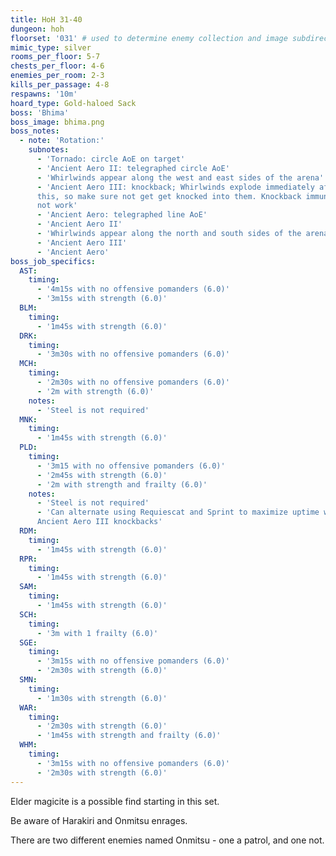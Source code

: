 ```yaml
---
title: HoH 31-40
dungeon: hoh
floorset: '031' # used to determine enemy collection and image subdirectory
mimic_type: silver
rooms_per_floor: 5-7
chests_per_floor: 4-6
enemies_per_room: 2-3
kills_per_passage: 4-8
respawns: '10m'
hoard_type: Gold-haloed Sack
boss: 'Bhima'
boss_image: bhima.png
boss_notes:
  - note: 'Rotation:'
    subnotes:
      - 'Tornado: circle AoE on target'
      - 'Ancient Aero II: telegraphed circle AoE'
      - 'Whirlwinds appear along the west and east sides of the arena'
      - 'Ancient Aero III: knockback; Whirlwinds explode immediately after
      this, so make sure not get get knocked into them. Knockback immunity does
      not work'
      - 'Ancient Aero: telegraphed line AoE'
      - 'Ancient Aero II'
      - 'Whirlwinds appear along the north and south sides of the arena'
      - 'Ancient Aero III'
      - 'Ancient Aero'
boss_job_specifics:
  AST:
    timing:
      - '4m15s with no offensive pomanders (6.0)'
      - '3m15s with strength (6.0)'
  BLM:
    timing:
      - '1m45s with strength (6.0)'
  DRK:
    timing:
      - '3m30s with no offensive pomanders (6.0)'
  MCH:
    timing:
      - '2m30s with no offensive pomanders (6.0)'
      - '2m with strength (6.0)'
    notes:
      - 'Steel is not required'
  MNK:
    timing:
      - '1m45s with strength (6.0)'
  PLD:
    timing:
      - '3m15 with no offensive pomanders (6.0)'
      - '2m45s with strength (6.0)'
      - '2m with strength and frailty (6.0)'
    notes:
      - 'Steel is not required'
      - 'Can alternate using Requiescat and Sprint to maximize uptime with
      Ancient Aero III knockbacks'
  RDM:
    timing:
      - '1m45s with strength (6.0)'
  RPR:
    timing:
      - '1m45s with strength (6.0)'
  SAM:
    timing:
      - '1m45s with strength (6.0)'
  SCH:
    timing:
      - '3m with 1 frailty (6.0)'
  SGE:
    timing:
      - '3m15s with no offensive pomanders (6.0)'
      - '2m30s with strength (6.0)'
  SMN:
    timing:
      - '1m30s with strength (6.0)'
  WAR:
    timing:
      - '2m30s with strength (6.0)'
      - '1m45s with strength and frailty (6.0)'
  WHM:
    timing:
      - '3m15s with no offensive pomanders (6.0)'
      - '2m30s with strength (6.0)'
---
```


Elder magicite is a possible find starting in this set.

Be aware of Harakiri and Onmitsu enrages.

There are two different enemies named Onmitsu - one a patrol, and one not.
